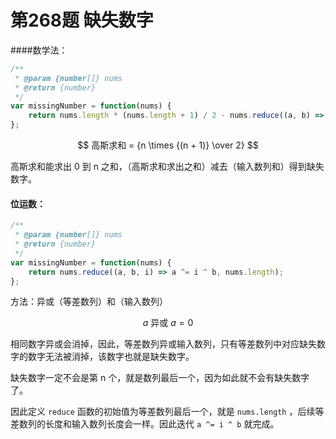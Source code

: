 # 第268题 缺失数字

####数学法：

```javascript
/**
 * @param {number[]} nums
 * @return {number}
 */
var missingNumber = function(nums) {
    return nums.length * (nums.length + 1) / 2 - nums.reduce((a, b) => a + b);
};
```


$$
高斯求和 = {n \times {(n + 1)}  \over 2}
$$


高斯求和能求出 0 到 n 之和，（高斯求和求出之和）减去（输入数列和）得到缺失数字。



#### 位运数：

```javascript
/**
 * @param {number[]} nums
 * @return {number}
 */
var missingNumber = function(nums) {
    return nums.reduce((a, b, i) => a ^= i ^ b, nums.length);
};
```

方法：异或（等差数列）和（输入数列）


$$
a\text{ 异或 } a = 0
$$


相同数字异或会消掉，因此，等差数列异或输入数列，只有等差数列中对应缺失数字的数字无法被消掉，该数字也就是缺失数字。

缺失数字一定不会是第 n 个，就是数列最后一个，因为如此就不会有缺失数字了。

因此定义 `reduce` 函数的初始值为等差数列最后一个，就是 `nums.length` ，后续等差数列的长度和输入数列长度会一样。因此迭代 `a ^= i ^ b` 就完成。

